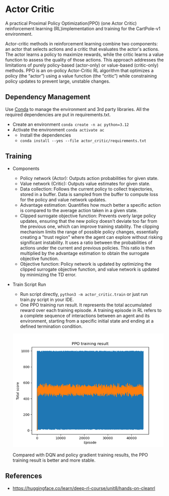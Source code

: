 # Actor Critic
A practical Proximal Policy Optimization(PPO) (one Actor Critic) reinforcement learning (RL)implementation and training for the CartPole-v1 environment.

Actor-critic methods in reinforcement learning combine two components: an actor that selects actions and a critic that evaluates the actor's actions. The actor learns a policy to maximize rewards, while the critic learns a value function to assess the quality of those actions. This approach addresses the limitations of purely policy-based (actor-only) or value-based (critic-only) methods. 
PPO is an on-policy Actor-Critic RL algorithm that optimizes a policy (the “actor”) using a value function (the “critic”) while constraining policy updates to prevent large, unstable changes.

## Dependency Management
Use [Conda](https://docs.conda.io/projects/conda/en/latest/user-guide/getting-started.html) to manage the environment and 3rd party libraries.
All the required dependencies are put in requirements.txt.
* Create an environment `conda create -n ac python=3.12`
* Activate the environment `conda activate ac`
* * Install the dependencies 
  * `conda install --yes --file actor_critic/requirements.txt`

## Training
* Components
  * Policy network (Actor): Outputs action probabilities for given state.
  * Value network (Critic): Outputs value estimates for given state.
  * Data collection: Follows the current policy to collect trajectories, stored in a buffer. Data is sampled from the buffer to compute loss for the policy and value network updates.
  * Advantage estimation: Quantifies how much better a specific action is compared to the average action taken in a given state.
  * Clipped surrogate objective function: Prevents overly large policy updates, ensuring that the new policy doesn't deviate too far from the previous one, which can improve training stability. The clipping mechanism limits the range of possible policy changes, essentially creating a "trust region" where the agent can explore without risking significant instability.
  It uses a ratio between the probabilities of actions under the current and previous policies. This ratio is then multiplied by the advantage estimation to obtain the surrogate objective function.
  * Objective function: Policy network is updated by optimizing the clipped surrogate objective function, and value network is updated by minimizing the TD error.

* Train Script Run 
  * Run script directly, `python3 -m actor_critic.train` or just run train.py script in your IDE.
  * One PPO training run result. It represents the total accumulated reward over each training episode.
  A training episode in RL refers to a complete sequence of interactions between an agent and its environment, starting from a specific initial state and ending at a defined termination condition.
  
  ![One training run result](./ppo_train_result.png)

  Compared with DQN and policy gradient training results, the PPO training result is better and more stable.
    
## References
* https://huggingface.co/learn/deep-rl-course/unit8/hands-on-cleanrl
